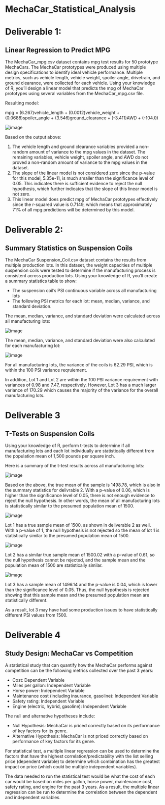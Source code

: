 # MechaCar_Statistical_Analysis

# Deliverable 1:

## Linear Regression to Predict MPG

The MechaCar_mpg.csv dataset contains mpg test results for 50 prototype MechaCars. The MechaCar prototypes were produced using multiple design specifications to identify ideal vehicle performance. Multiple metrics, such as vehicle length, vehicle weight, spoiler angle, drivetrain, and ground clearance, were collected for each vehicle. Using your knowledge of R, you’ll design a linear model that predicts the mpg of MechaCar prototypes using several variables from the MechaCar_mpg.csv file. 

Resulting model: 

mpg = (6.267)vehicle_length + (0.0012)vehicle_weight + (0.0688)spoiler_angle + (3.546)ground_clearance + (-3.411)AWD + (-104.0)

![image](https://user-images.githubusercontent.com/76754655/119601579-4977c300-bd9e-11eb-9e40-a180a366ec3d.png)

Based on the output above:

1. The vehicle length and ground clearance variables provided a non-random amount of variance to the mpg values in the dataset. The remaining variables, vehicle weight, spoiler angle, and AWD do not proved a non-random amount of variance to the mpg values in the dataset.
2. The slope of the linear model is not considered zero since the p-value for this model, 5.35e-11, is much smaller than the significance level of 0.05. This indicates there is sufficient evidence to reject the null hypothesis, which further indicates that the slope of this linear model is not zero.
3. This linear model does predict mpg of MechaCar prototypes effectively since the r-squared value is 0.7149, which means that approximately 71% of all mpg predictions will be determined by this model. 

# Deliverable 2:

## Summary Statistics on Suspension Coils

The MechaCar Suspension_Coil.csv dataset contains the results from multiple production lots. In this dataset, the weight capacities of multiple suspension coils were tested to determine if the manufacturing process is consistent across production lots. Using your knowledge of R, you’ll create a summary statistics table to show:

- The suspension coil’s PSI continuous variable across all manufacturing lots
- The following PSI metrics for each lot: mean, median, variance, and standard deviation.

The mean, median, variance, and standard deviation were calculated across all manufacturing lots:

![image](https://user-images.githubusercontent.com/76754655/119745862-ea6c8980-be43-11eb-916d-d8f39c4099e1.png)

The mean, median, variance, and standard deviation were also calculated for each manufacturing lot:

![image](https://user-images.githubusercontent.com/76754655/119745977-2acc0780-be44-11eb-913b-7e670e784849.png)

For all manufacturing lots, the variance of the coils is 62.29 PSI, which is within the 100 PSI variance reqruiement.

In addition, Lot 1 and Lot 2 are within the 100 PSI variance requirement with variances of 0.98 and 7.47, respectively. However, Lot 3 has a much larger variance of 170.29 which causes the majority of the variance for the overall manufacturing lots.

# Deliverable 3

## T-Tests on Suspension Coils

Using your knowledge of R, perform t-tests to determine if all manufacturing lots and each lot individually are statistically different from the population mean of 1,500 pounds per square inch.

Here is a summary of the t-test results across all manufacturing lots:

![image](https://user-images.githubusercontent.com/76754655/119756002-bdc26d00-be57-11eb-98fb-a114062fdea0.png)

Based on the above, the true mean of the sample is 1498.78, which is also in the summary statistics for delivrable 2. With a p-value of 0.06, which is higher than the significance level of 0.05, there is not enough evidence to reject the null hypothesis. In other words, the mean of all manufacturing lots is statistically similar to the presumed population mean of 1500.

![image](https://user-images.githubusercontent.com/76754655/119756354-49d49480-be58-11eb-99a3-d414cac27642.png)

Lot 1 has a true sample mean of 1500, as shown in deliverable 2 as well. With a p-value of 1, the null hypothesis is not rejected so the mean of lot 1 is statistically similar to the presumed population mean of 1500.

![image](https://user-images.githubusercontent.com/76754655/119756671-b2237600-be58-11eb-9ac7-f7b27fcf3e1c.png)

Lot 2 has a similar true sample mean of 1500.02 with a p-value of 0.61, so the null hypothesis cannot be rejected, and the sample mean and the population mean of 1500 are statistically similar.

![image](https://user-images.githubusercontent.com/76754655/119756806-dd0dca00-be58-11eb-9bcd-b582b006adb8.png)

Lot 3 has a sample mean of 1496.14 and the p-value is 0.04, which is lower than the significance level of 0.05. Thus, the null hypothesis is rejected showing that this sample mean and the presumed population mean are statistically different.

As a result, lot 3 may have had some production issues to have statistically different PSI values from 1500.

# Deliverable 4

## Study Design: MechaCar vs Competition

A statistical study that can quantify how the MechaCar performs against competition can be the following metrics collected over the past 3 years:

- Cost: Dependent Variable
- Miles per gallon: Independent Variable
- Horse power: Independent Variable
- Maintenance cost (including insurance, gasoline): Independent Variable
- Safety rating: Independent Variable
- Engine (electric, hybrid, gasoline): Independent Variable

The null and alternative hypotheses include:

- Null Hypothesis: MechaCar is priced correctly based on its performance of key factors for its genre.
- Alternative Hypothesis: MechaCar is not priced correctly based on performance of key factors for its genre.

For statistical test, a multiple linear regression can be used to determine the factors that have the highest correlation/predictability with the list selling price (dependent variable) to determine which combination has the greatest impact on price (which could be multiple independent variables).

The data needed to run the statistical test would be what the cost of each car would be based on miles per gallon, horse power, maintenance cost, safety rating, and engine for the past 3 years. As a result, the multiple linear regression can be run to determine the correlation between the dependent and independent variables.
